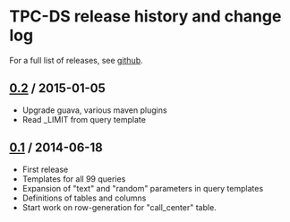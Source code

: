 # TPC-DS release history and change log

For a full list of releases, see <a href="https://github.com/julianhyde/tpcds/releases">github</a>.

## <a href="https://github.com/julianhyde/tpcds/releases/tag/tpcds-0.2">0.2</a> / 2015-01-05

* Upgrade guava, various maven plugins
* Read _LIMIT from query template

## <a href="https://github.com/julianhyde/tpcds/releases/tag/tpcds-0.1">0.1</a> / 2014-06-18

* First release
* Templates for all 99 queries
* Expansion of "text" and "random" parameters in query templates
* Definitions of tables and columns
* Start work on row-generation for "call_center" table.
